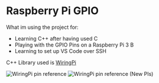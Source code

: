 # Raspberry Pi GPIO

What im using the project for:
- Learning C++ after having used C
- Playing with the GPIO Pins on a Raspberry Pi 3 B
- Learning to set up VS Code over SSH

C++ Library used is [WiringPi](http://wiringpi.com/)

![WiringPi pin reference](http://wiringpi.com/wp-content/uploads/2013/03/gpio1.png)
![WiringPi pin reference (New PIs)](http://wiringpi.com/wp-content/uploads/2013/03/gpio21.png)